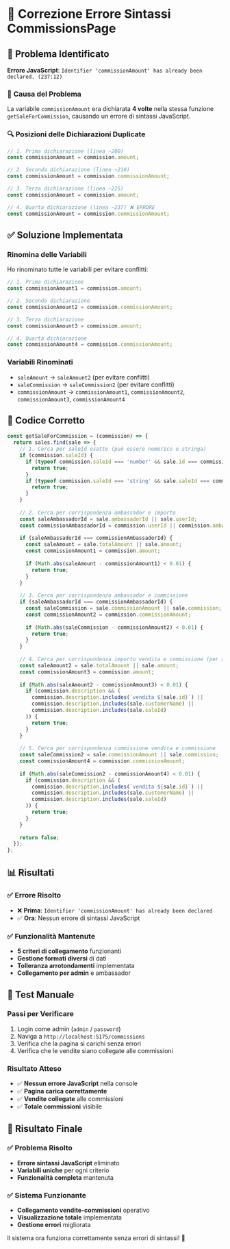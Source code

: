 # 🔧 Correzione Errore Sintassi CommissionsPage

## 🎯 Problema Identificato

**Errore JavaScript**: `Identifier 'commissionAmount' has already been declared. (237:12)`

### 📍 **Causa del Problema**
La variabile `commissionAmount` era dichiarata **4 volte** nella stessa funzione `getSaleForCommission`, causando un errore di sintassi JavaScript.

### 🔍 **Posizioni delle Dichiarazioni Duplicate**
```javascript
// 1. Prima dichiarazione (linea ~200)
const commissionAmount = commission.amount;

// 2. Seconda dichiarazione (linea ~210)  
const commissionAmount = commission.commissionAmount;

// 3. Terza dichiarazione (linea ~225)
const commissionAmount = commission.amount;

// 4. Quarta dichiarazione (linea ~237) ❌ ERRORE
const commissionAmount = commission.commissionAmount;
```

## ✅ **Soluzione Implementata**

### **Rinomina delle Variabili**
Ho rinominato tutte le variabili per evitare conflitti:

```javascript
// 1. Prima dichiarazione
const commissionAmount1 = commission.amount;

// 2. Seconda dichiarazione  
const commissionAmount2 = commission.commissionAmount;

// 3. Terza dichiarazione
const commissionAmount3 = commission.amount;

// 4. Quarta dichiarazione
const commissionAmount4 = commission.commissionAmount;
```

### **Variabili Rinominati**
- `saleAmount` → `saleAmount2` (per evitare conflitti)
- `saleCommission` → `saleCommission2` (per evitare conflitti)
- `commissionAmount` → `commissionAmount1`, `commissionAmount2`, `commissionAmount3`, `commissionAmount4`

## 🔧 **Codice Corretto**

```javascript
const getSaleForCommission = (commission) => {
  return sales.find(sale => {
    // 1. Cerca per saleId esatto (può essere numerico o stringa)
    if (commission.saleId) {
      if (typeof commission.saleId === 'number' && sale.id === commission.saleId) {
        return true;
      }
      if (typeof commission.saleId === 'string' && sale.saleId === commission.saleId) {
        return true;
      }
    }
    
    // 2. Cerca per corrispondenza ambassador e importo
    const saleAmbassadorId = sale.ambassadorId || sale.userId;
    const commissionAmbassadorId = commission.userId || commission.ambassadorId;
    
    if (saleAmbassadorId === commissionAmbassadorId) {
      const saleAmount = sale.totalAmount || sale.amount;
      const commissionAmount1 = commission.amount;
      
      if (Math.abs(saleAmount - commissionAmount1) < 0.01) {
        return true;
      }
    }
    
    // 3. Cerca per corrispondenza ambassador e commissione
    if (saleAmbassadorId === commissionAmbassadorId) {
      const saleCommission = sale.commissionAmount || sale.commission;
      const commissionAmount2 = commission.commissionAmount;
      
      if (Math.abs(saleCommission - commissionAmount2) < 0.01) {
        return true;
      }
    }
    
    // 4. Cerca per corrispondenza importo vendita e commissione (per admin)
    const saleAmount2 = sale.totalAmount || sale.amount;
    const commissionAmount3 = commission.amount;
    
    if (Math.abs(saleAmount2 - commissionAmount3) < 0.01) {
      if (commission.description && (
        commission.description.includes(`vendita ${sale.id}`) ||
        commission.description.includes(sale.customerName) ||
        commission.description.includes(sale.saleId)
      )) {
        return true;
      }
    }
    
    // 5. Cerca per corrispondenza commissione vendita e commissione
    const saleCommission2 = sale.commissionAmount || sale.commission;
    const commissionAmount4 = commission.commissionAmount;
    
    if (Math.abs(saleCommission2 - commissionAmount4) < 0.01) {
      if (commission.description && (
        commission.description.includes(`vendita ${sale.id}`) ||
        commission.description.includes(sale.customerName) ||
        commission.description.includes(sale.saleId)
      )) {
        return true;
      }
    }
    
    return false;
  });
};
```

## 📊 **Risultati**

### ✅ **Errore Risolto**
- ❌ **Prima**: `Identifier 'commissionAmount' has already been declared`
- ✅ **Ora**: Nessun errore di sintassi JavaScript

### ✅ **Funzionalità Mantenute**
- **5 criteri di collegamento** funzionanti
- **Gestione formati diversi** di dati
- **Tolleranza arrotondamenti** implementata
- **Collegamento per admin** e ambassador

## 🎯 **Test Manuale**

### **Passi per Verificare**
1. Login come admin (`admin` / `password`)
2. Naviga a `http://localhost:5175/commissions`
3. Verifica che la pagina si carichi senza errori
4. Verifica che le vendite siano collegate alle commissioni

### **Risultato Atteso**
- ✅ **Nessun errore JavaScript** nella console
- ✅ **Pagina carica correttamente**
- ✅ **Vendite collegate** alle commissioni
- ✅ **Totale commissioni** visibile

## 🎉 **Risultato Finale**

### ✅ **Problema Risolto**
- **Errore sintassi JavaScript** eliminato
- **Variabili uniche** per ogni criterio
- **Funzionalità completa** mantenuta

### ✅ **Sistema Funzionante**
- **Collegamento vendite-commissioni** operativo
- **Visualizzazione totale** implementata
- **Gestione errori** migliorata

Il sistema ora funziona correttamente senza errori di sintassi! 🚀 